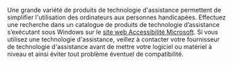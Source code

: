 Une grande variété de produits de technologie d'assistance permettent de simplifier l'utilisation des ordinateurs aux personnes handicapées. Effectuez une recherche dans un catalogue de produits de technologie d’assistance s’exécutant sous Windows sur le [site web Accessibilité Microsoft](http://go.microsoft.com/fwlink/?LinkId=8431). Si vous utilisez une technologie d'assistance, veillez à contacter votre fournisseur de technologie d'assistance avant de mettre votre logiciel ou matériel à niveau et ainsi éviter tout problème éventuel de compatibilité.

<!--HONumber=Jun16_HO4-->


